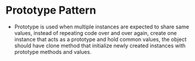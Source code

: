 # Prototype Pattern

- Prototype is used when multiple instances are expected to share same values, instead of repeating code over and over again, create one instance that acts as a prototype and hold common values, the object should have clone method that initialize newly created instances with prototype methods and values.
